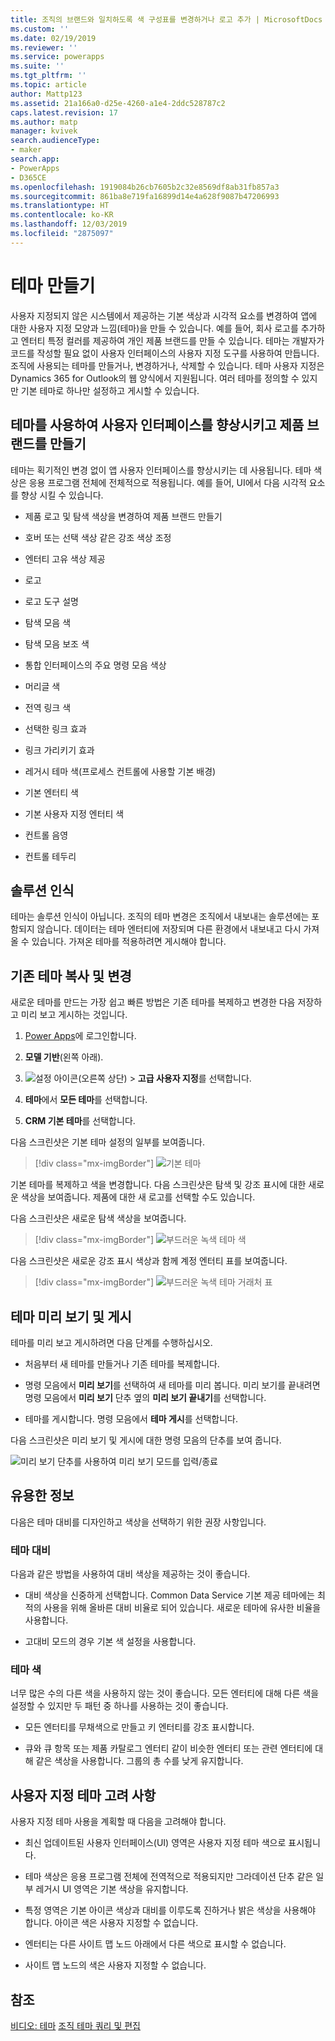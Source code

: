 ```yaml
---
title: 조직의 브랜드와 일치하도록 색 구성표를 변경하거나 로고 추가 | MicrosoftDocs
ms.custom: ''
ms.date: 02/19/2019
ms.reviewer: ''
ms.service: powerapps
ms.suite: ''
ms.tgt_pltfrm: ''
ms.topic: article
author: Mattp123
ms.assetid: 21a166a0-d25e-4260-a1e4-2ddc528787c2
caps.latest.revision: 17
ms.author: matp
manager: kvivek
search.audienceType:
- maker
search.app:
- PowerApps
- D365CE
ms.openlocfilehash: 1919084b26cb7605b2c32e8569df8ab31fb857a3
ms.sourcegitcommit: 861ba8e719fa16899d14e4a628f9087b47206993
ms.translationtype: HT
ms.contentlocale: ko-KR
ms.lasthandoff: 12/03/2019
ms.locfileid: "2875097"
---
```

# <a name="create-a-theme"></a>테마 만들기

사용자 지정되지 않은 시스템에서 제공하는 기본 색상과 시각적 요소를 변경하여 앱에 대한 사용자 지정 모양과 느낌(테마)을 만들 수 있습니다. 예를 들어, 회사 로고를 추가하고 엔터티 특정 컬러를 제공하여 개인 제품 브랜드를 만들 수 있습니다. 테마는 개발자가 코드를 작성할 필요 없이 사용자 인터페이스의 사용자 지정 도구를 사용하여 만듭니다. 조직에 사용되는 테마를 만들거나, 변경하거나, 삭제할 수 있습니다. 테마 사용자 지정은 Dynamics 365 for Outlook의 웹 양식에서 지원됩니다. 여러 테마를 정의할 수 있지만 기본 테마로 하나만 설정하고 게시할 수 있습니다.  
  
<a name="UseThemes"></a>   
## <a name="use-themes-to-enhance-the-user-interface-and-create-your-product-branding"></a>테마를 사용하여 사용자 인터페이스를 향상시키고 제품 브랜드를 만들기  
 테마는 획기적인 변경 없이 앱 사용자 인터페이스를 향상시키는 데 사용됩니다. 테마 색상은 응용 프로그램 전체에 전체적으로 적용됩니다. 예를 들어, UI에서 다음 시각적 요소를 향상 시킬 수 있습니다.  
  
-   제품 로고 및 탐색 색상을 변경하여 제품 브랜드 만들기  
  
-   호버 또는 선택 색상 같은 강조 색상 조정  
  
-   엔터티 고유 색상 제공  
    
-   로고  
  
-   로고 도구 설명  
  
-   탐색 모음 색  
  
-   탐색 모음 보조 색

-   통합 인터페이스의 주요 명령 모음 색상
  
-   머리글 색  
  
-   전역 링크 색  
  
-   선택한 링크 효과  
  
-   링크 가리키기 효과  
  
-   레거시 테마 색(프로세스 컨트롤에 사용할 기본 배경)  
  
-   기본 엔터티 색  
  
-   기본 사용자 지정 엔터티 색  
  
-   컨트롤 음영  
  
-   컨트롤 테두리  
  
<a name="Solution"></a>   
## <a name="solution-awareness"></a>솔루션 인식  
 테마는 솔루션 인식이 아닙니다. 조직의 테마 변경은 조직에서 내보내는 솔루션에는 포함되지 않습니다. 데이터는 테마 엔터티에 저장되며 다른 환경에서 내보내고 다시 가져올 수 있습니다. 가져온 테마를 적용하려면 게시해야 합니다.  
  
<a name="CloneAlter"></a>   
## <a name="copy-and-alter-the-existing-theme"></a>기존 테마 복사 및 변경  
 새로운 테마를 만드는 가장 쉽고 빠른 방법은 기존 테마를 복제하고 변경한 다음 저장하고 미리 보고 게시하는 것입니다. 
 
1.  [Power Apps](https://make.powerapps.com/?utm_source=padocs&utm_medium=linkinadoc&utm_campaign=referralsfromdoc)에 로그인합니다.

2.  **모델 기반**(왼쪽 아래). 

3.  ![설정 아이콘](../model-driven-apps/media/powerapps-gear.png)(오른쪽 상단) > **고급 사용자 지정**를 선택합니다. 

4. **테마**에서 **모든 테마**를 선택합니다. 

5. **CRM 기본 테마**를 선택합니다. 

다음 스크린샷은 기본 테마 설정의 일부를 보여줍니다.  

> [!div class="mx-imgBorder"] 
> ![기본 테마](media/default-theme.png) 
  
 기본 테마를 복제하고 색을 변경합니다. 다음 스크린샷은 탐색 및 강조 표시에 대한 새로운 색상을 보여줍니다. 제품에 대한 새 로고를 선택할 수도 있습니다.  
  
 다음 스크린샷은 새로운 탐색 색상을 보여줍니다.  
 
 > [!div class="mx-imgBorder"] 
 > ![부드러운 녹색 테마 색](media/theme-gentle-green.png "부드러운 녹색 테마 색")  
  
 다음 스크린샷은 새로운 강조 표시 색상과 함께 계정 엔터티 표를 보여줍니다.  
 
 > [!div class="mx-imgBorder"] 
 > ![부드러운 녹색 테마 거래처 표](media/themes-gentle-green-account-grid.png "부드러운 녹색 테마 거래처 표")  
  
<a name="Publish"></a>   
## <a name="preview-and-publish-a-theme"></a>테마 미리 보기 및 게시  
 테마를 미리 보고 게시하려면 다음 단계를 수행하십시오.  
  
-   처음부터 새 테마를 만들거나 기존 테마를 복제합니다.  
  
-   명령 모음에서 **미리 보기**를 선택하여 새 테마를 미리 봅니다. 미리 보기를 끝내려면 명령 모음에서 **미리 보기** 단추 옆의 **미리 보기 끝내기**를 선택합니다.  
  
-   테마를 게시합니다. 명령 모음에서 **테마 게시**를 선택합니다.  
  
 다음 스크린샷은 미리 보기 및 게시에 대한 명령 모음의 단추를 보여 줍니다.  
  
 ![미리 보기 단추를 사용하여 미리 보기 모드를 입력/종료](media/themes-preview-buttons.PNG "미리 보기 단추를 사용하여 미리 보기 모드를 입력/종료")  
  
<a name="BestPracticies"></a>   
## <a name="best-practices"></a>유용한 정보  
 다음은 테마 대비를 디자인하고 색상을 선택하기 위한 권장 사항입니다.  
  
### <a name="theme-contrast"></a>테마 대비  
 다음과 같은 방법을 사용하여 대비 색상을 제공하는 것이 좋습니다.  
  
-   대비 색상을 신중하게 선택합니다. Common Data Service 기본 제공 테마에는 최적의 사용을 위해 올바른 대비 비율로 되어 있습니다. 새로운 테마에 유사한 비율을 사용합니다.  
  
-   고대비 모드의 경우 기본 색 설정을 사용합니다.  
  
### <a name="theme-colors"></a>테마 색  
 너무 많은 수의 다른 색을 사용하지 않는 것이 좋습니다. 모든 엔터티에 대해 다른 색을 설정할 수 있지만 두 패턴 중 하나를 사용하는 것이 좋습니다.  
  
-   모든 엔터티를 무채색으로 만들고 키 엔터티를 강조 표시합니다.  
  
-   큐와 큐 항목 또는 제품 카탈로그 엔터티 같이 비슷한 엔터티 또는 관련 엔터티에 대해 같은 색상을 사용합니다. 그룹의 총 수를 낮게 유지합니다.  
  
<a name="Considerations"></a>   
## <a name="custom-theme-considerations"></a>사용자 지정 테마 고려 사항  
 사용자 지정 테마 사용을 계획할 때 다음을 고려해야 합니다.  
  
-   최신 업데이트된 사용자 인터페이스(UI) 영역은 사용자 지정 테마 색으로 표시됩니다.  
  
-   테마 색상은 응용 프로그램 전체에 전역적으로 적용되지만 그라데이션 단추 같은 일부 레거시 UI 영역은 기본 색상을 유지합니다.  
  
-   특정 영역은 기본 아이콘 색상과 대비를 이루도록 진하거나 밝은 색상을 사용해야 합니다. 아이콘 색은 사용자 지정할 수 없습니다.  
  
-   엔터티는 다른 사이트 맵 노드 아래에서 다른 색으로 표시할 수 없습니다.  
  
-   사이트 맵 노드의 색은 사용자 지정할 수 없습니다.  
  
## <a name="see-also"></a>참조  
         
 [비디오: 테마](https://go.microsoft.com/fwlink/p/?LinkId=529568) [조직 테마 쿼리 및 편집](https://docs.microsoft.com/dynamics365/customer-engagement/developer/customize-dev/query-and-edit-an-organization-theme)

